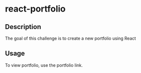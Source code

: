 # react-portfolio

## Description
The goal of this challenge is to create a new portfolio using React

## Usage
To view portfolio, use the portfolio link. 